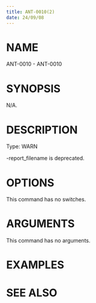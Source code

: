 ```yaml
---
title: ANT-0010(2)
date: 24/09/08
---
```


# NAME

ANT-0010 - ANT-0010

# SYNOPSIS

N/A.

# DESCRIPTION

Type: WARN

-report_filename is deprecated.

# OPTIONS

This command has no switches.

# ARGUMENTS

This command has no arguments.

# EXAMPLES

# SEE ALSO
